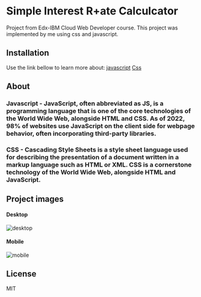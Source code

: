 # Simple Interest R+ate Calculcator 

Project from Edx-IBM Cloud Web Developer course. This project was implemented by me using css and javascript.

## Installation 

Use the link bellow to learn more about:
[javascript](https://www.w3schools.com/js/)
[Css](https://www.w3schools.com/css/)

## About

### Javascript - JavaScript, often abbreviated as JS, is a programming language that is one of the core technologies of the World Wide Web, alongside HTML and CSS. As of 2022, 98% of websites use JavaScript on the client side for webpage behavior, often incorporating third-party libraries.
### CSS - Cascading Style Sheets is a style sheet language used for describing the presentation of a document written in a markup language such as HTML or XML. CSS is a cornerstone technology of the World Wide Web, alongside HTML and JavaScript.

## Project images

#### Desktop

![desktop](https://user-images.githubusercontent.com/117309987/207168995-b9002da6-ea96-4577-a8ec-24ff485362da.png)

#### Mobile

![mobile](https://user-images.githubusercontent.com/117309987/207169272-509c1393-1719-4378-8522-2a737929b628.png)


## License 

MIT

